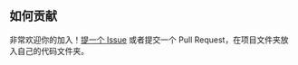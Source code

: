 ## 如何贡献

非常欢迎你的加入！[提一个 Issue](https://github.com/School-of-Website-Engineering/Vue3-project-template/issues) 或者提交一个 Pull Request，在项目文件夹放入自己的代码文件夹。
